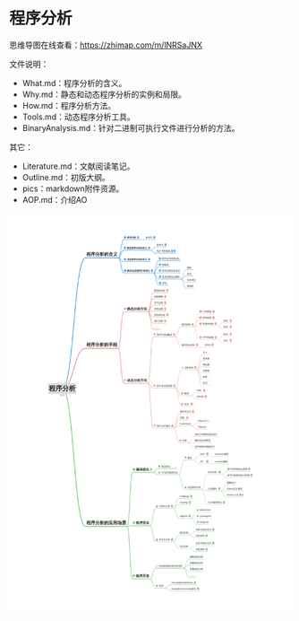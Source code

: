# 程序分析

思维导图在线查看：https://zhimap.com/m/lNRSaJNX

文件说明：

- What.md：程序分析的含义。
- Why.md：静态和动态程序分析的实例和局限。
- How.md：程序分析方法。
- Tools.md：动态程序分析工具。
- BinaryAnalysis.md：针对二进制可执行文件进行分析的方法。

其它：

- Literature.md：文献阅读笔记。
- Outline.md：初版大纲。
- pics：markdown附件资源。
- AOP.md：介绍AO

![1688631446256](pics/README.assets/1688631446256.png)

